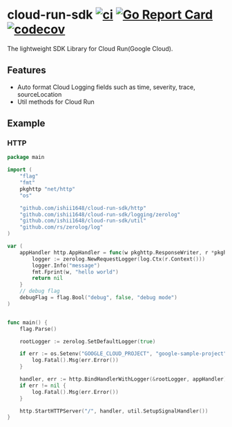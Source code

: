 # cloud-run-sdk [![ci](https://github.com/ishii1648/cloud-run-sdk/actions/workflows/ci.yml/badge.svg)](https://github.com/ishii1648/cloud-run-sdk/actions/workflows/ci.yml) [![Go Report Card](https://goreportcard.com/badge/github.com/ishii1648/cloud-run-sdk)](https://goreportcard.com/report/github.com/ishii1648/cloud-run-sdk) [![codecov](https://codecov.io/gh/ishii1648/cloud-run-sdk/branch/main/graph/badge.svg?token=EJC5ZR10DH)](https://codecov.io/gh/ishii1648/cloud-run-sdk)

The lightweight SDK Library for Cloud Run(Google Cloud).

## Features

- Auto format Cloud Logging fields such as time, severity, trace, sourceLocation
- Util methods for Cloud Run

## Example

### HTTP

```go
package main

import (
	"flag"
	"fmt"
	pkghttp "net/http"
	"os"

	"github.com/ishii1648/cloud-run-sdk/http"
	"github.com/ishii1648/cloud-run-sdk/logging/zerolog"
	"github.com/ishii1648/cloud-run-sdk/util"
	"github.com/rs/zerolog/log"
)

var (
	appHandler http.AppHandler = func(w pkghttp.ResponseWriter, r *pkghttp.Request) *http.Error {
		logger := zerolog.NewRequestLogger(log.Ctx(r.Context()))
		logger.Info("message")
		fmt.Fprint(w, "hello world")
		return nil
	}
	// debug flag
	debugFlag = flag.Bool("debug", false, "debug mode")
)


func main() {
	flag.Parse()

	rootLogger := zerolog.SetDefaultLogger(true)

	if err := os.Setenv("GOOGLE_CLOUD_PROJECT", "google-sample-project"); err != nil {
		log.Fatal().Msg(err.Error())
	}

	handler, err := http.BindHandlerWithLogger(&rootLogger, appHandler)
	if err != nil {
		log.Fatal().Msg(err.Error())
	}

	http.StartHTTPServer("/", handler, util.SetupSignalHandler())
}
```
